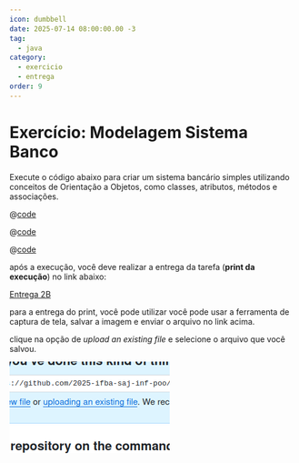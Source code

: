 ```yaml
---
icon: dumbbell
date: 2025-07-14 08:00:00.00 -3
tag:
  - java
category:
  - exercicio
  - entrega
order: 9
---
```


# Exercício: Modelagem Sistema Banco 

Execute o código abaixo para criar um sistema bancário simples utilizando conceitos de Orientação a Objetos, como classes, atributos, métodos e associações.

@[code](../code/listExemploBanco/Conta.java)

@[code](../code/listExemploBanco/Agencia.java)

@[code](../code/listExemploBanco/App.java)

após a execução, você deve realizar a entrega da tarefa (**print da execução**) no link abaixo:


[Entrega 2B](https://classroom.github.com/a/M5JXI-BD)

para a entrega do print, você pode utilizar você pode usar a ferramenta de captura de tela, salvar a imagem e enviar o arquivo no link acima.

clique na opção de *upload an existing file* e selecione o arquivo que você salvou.

![](../img/UploadFileGit.png)